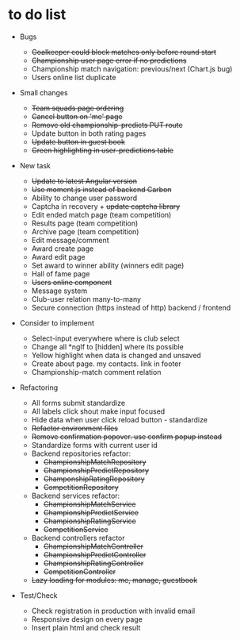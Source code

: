 # to do list
- Bugs
    - ~~Goalkeeper could block matches only before round start~~
    - ~~Championship user page error if no predictions~~
    - Championship match navigation: previous/next (Chart.js bug)
    - Users online list duplicate

- Small changes
    - ~~Team squads page ordering~~
    - ~~Cancel button on 'me' page~~
    - ~~Remove old championship-predicts PUT route~~
    - Update button in both rating pages
    - ~~Update button in guest book~~
    - ~~Green highlighting in user-predictions table~~
    
- New task
    - ~~Update to latest Angular version~~
    - ~~Use moment.js instead of backend Carbon~~
    - Ability to change user password
    - Captcha in recovery + ~~update captcha library~~
    - Edit ended match page (team competition)
    - Results page (team competition)
    - Archive page (team competition)
    - Edit message/comment
    - Award create page
    - Award edit page
    - Set award to winner ability (winners edit page)
    - Hall of fame page
    - ~~Users online component~~
    - Message system
    - Club-user relation many-to-many
    - Secure connection (https instead of http) backend / frontend
    
- Consider to implement
    - Select-input everywhere where is club select
    - Change all *ngIf to [hidden] where its possible
    - Yellow highlight when data is changed and unsaved
    - Create about page. my contacts. link in footer
    - Championship-match comment relation
    
- Refactoring
    - All forms submit standardize
    - All labels click shout make input focused
    - Hide data when user click reload button - standardize
    - ~~Refactor environment files~~
    - ~~Remove confirmation popover. use confirm popup instead~~
    - Standardize forms with current user id
    - Backend repositories refactor: 
        - ~~ChampionshipMatchRepository~~
        - ~~ChampionshipPredictRepository~~
        - ~~ChamponshipRatingRepository~~
        - ~~CompetitionRepository~~
    - Backend services refactor: 
        - ~~ChampionshipMatchService~~
        - ~~ChampionshipPredictService~~
        - ~~ChampionshipRatingService~~
        - ~~CompetitionService~~
    - Backend controllers refactor
        - ~~ChampionshipMatchController~~
        - ~~ChampionshipPredictController~~
        - ~~ChampionshipRatingController~~
        - ~~CompetitionController~~
    - ~~Lazy loading for modules: me, manage, guestbook~~
    
- Test/Check
    - Check registration in production with invalid email
    - Responsive design on every page
    - Insert plain html and check result